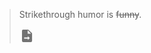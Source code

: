 <blockquote>
  <p>Strikethrough humor is <strike>funny</strike>.</p>
  	<svg viewBox="0 0 24 24" style="vertical-align: sub; display: inline-block;color: rgba(0, 0, 0, 0.54);fill: rgb(0, 0, 0);height: 24px;width: 24px;user-select: none;transition: all 450ms cubic-bezier(0.23, 1, 0.32, 1) 0ms;box-sizing: border-box;font-size: 24px;padding: 0px;/* margin: 2px auto; */opacity: 0.54;">
		<path d="M14 2H6a1.91 1.91 0 0 0-2 1.8v16.3A2 2 0 0 0 6 22h12.1a2 2 0 0 0 2-1.9V7.7zm-.6 16.5v-2H7.45v-2h5.9v-2l3.1 3zm-.3-10.1V3.1l5.3 5.3z"></path>
	</svg>

</blockquote>
